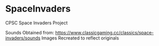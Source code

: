 # SpaceInvaders
CPSC Space Invaders Project

Sounds Obtained from: https://www.classicgaming.cc/classics/space-invaders/sounds
Images Recreated to reflect originals